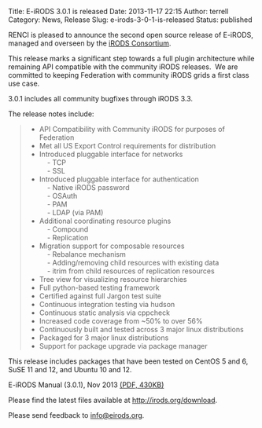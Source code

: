 Title: E-iRODS 3.0.1 is released
Date: 2013-11-17 22:15
Author: terrell
Category: News, Release
Slug: e-irods-3-0-1-is-released
Status: published

RENCI is pleased to announce the second open source release of E-iRODS,
managed and overseen by the [iRODS
Consortium](http://irods-consortium.org/).

This release marks a significant step towards a full plugin architecture
while remaining API compatible with the community iRODS releases.  We
are committed to keeping Federation with community iRODS grids a first
class use case.

3.0.1 includes all community bugfixes through iRODS 3.3.

The release notes include:

> - API Compatibility with Community iRODS for purposes of Federation  
>  - Met all US Export Control requirements for distribution  
>  - Introduced pluggable interface for networks  
>      - TCP  
>      - SSL  
>  - Introduced pluggable interface for authentication  
>      - Native iRODS password  
>      - OSAuth  
>      - PAM  
>      - LDAP (via PAM)  
>  - Additional coordinating resource plugins  
>      - Compound  
>      - Replication  
>  - Migration support for composable resources  
>      - Rebalance mechanism  
>      - Adding/removing child resources with existing data  
>      - itrim from child resources of replication resources  
>  - Tree view for visualizing resource hierarchies  
>  - Full python-based testing framework  
>  - Certified against full Jargon test suite  
>  - Continuous integration testing via hudson  
>  - Continuous static analysis via cppcheck  
>  - Increased code coverage from \~50% to over 56%  
>  - Continuously built and tested across 3 major linux distributions  
>  - Packaged for 3 major linux distributions  
>  - Support for package upgrade via package manager

This release includes packages that have been tested on CentOS 5 and 6,
SuSE 11 and 12, and Ubuntu 10 and 12.

E-iRODS Manual (3.0.1), Nov 2013 [(PDF,
430KB)](http://irods.org/wp-content/uploads/2012/02/eirods-manual-3.0.1.pdf)

Please find the latest files available at <http://irods.org/download>.

Please send feedback to info@eirods.org.

